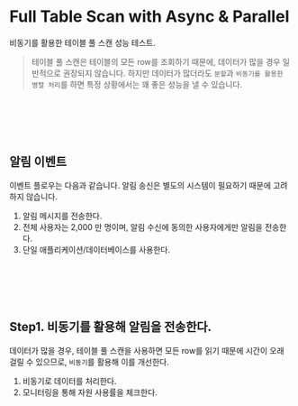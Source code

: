 # Full Table Scan with Async & Parallel

비동기를 활용한 테이블 풀 스캔 성능 테스트.

> 테이블 풀 스캔은 테이블의 모든 row를 조회하기 때문에, 데이터가 많을 경우 일반적으로 권장되지 않습니다. 하지만 데이터가 많더라도 `분할`과 `비동기를 활용한 병렬 처리`를 하면 특정 상황에서는 꽤 좋은
> 성능을 낼 수 있습니다.

<br/><br/><br/><br/>

## 알림 이벤트

이벤트 플로우는 다음과 같습니다. 알림 송신은 별도의 시스템이 필요하기 때문에 고려하지 않습니다.

1. 알림 메시지를 전송한다.
2. 전체 사용자는 2,000 만 명이며, 알림 수신에 동의한 사용자에게만 알림을 전송한다.
3. 단일 애플리케이션/데이터베이스를 사용한다.

<br/><br/><br/><br/>

## Step1. 비동기를 활용해 알림을 전송한다.

데이터가 많을 경우, 테이블 풀 스캔을 사용하면 모든 row를 읽기 때문에 시간이 오래 걸릴 수 있으므로, `비동기`를 활용해 이를 개선한다.

1. 비동기로 데이터를 처리한다.
2. 모니터링을 통해 자원 사용률을 체크한다.

<br/>
